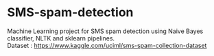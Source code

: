# SMS-spam-detection
Machine Learning project for SMS spam detection using Naive Bayes classifier, NLTK and sklearn pipelines. <br>
Dataset : https://www.kaggle.com/uciml/sms-spam-collection-dataset
